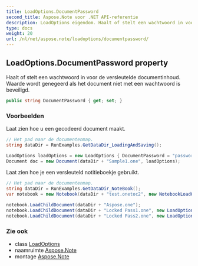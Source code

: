 ```yaml
---
title: LoadOptions.DocumentPassword
second_title: Aspose.Note voor .NET API-referentie
description: LoadOptions eigendom. Haalt of stelt een wachtwoord in voor de versleutelde documentinhoud. Waarde wordt genegeerd als het document niet met een wachtwoord is beveiligd.
type: docs
weight: 20
url: /nl/net/aspose.note/loadoptions/documentpassword/
---
```

## LoadOptions.DocumentPassword property

Haalt of stelt een wachtwoord in voor de versleutelde documentinhoud. Waarde wordt genegeerd als het document niet met een wachtwoord is beveiligd.

```csharp
public string DocumentPassword { get; set; }
```

### Voorbeelden

Laat zien hoe u een gecodeerd document maakt.

```csharp
// Het pad naar de documentenmap.
string dataDir = RunExamples.GetDataDir_LoadingAndSaving();

LoadOptions loadOptions = new LoadOptions { DocumentPassword = "password" };
Document doc = new Document(dataDir + "Sample1.one", loadOptions);
```

Laat zien hoe je een versleuteld notitieboekje gebruikt.

```csharp
// Het pad naar de documentenmap.
string dataDir = RunExamples.GetDataDir_NoteBook();
var notebook = new Notebook(dataDir + "test.onetoc2", new NotebookLoadOptions() { DeferredLoading = true });

notebook.LoadChildDocument(dataDir + "Aspose.one");  
notebook.LoadChildDocument(dataDir + "Locked Pass1.one", new LoadOptions() { DocumentPassword = "pass" });
notebook.LoadChildDocument(dataDir + "Locked Pass2.one", new LoadOptions() { DocumentPassword = "pass2" });
```

### Zie ook

* class [LoadOptions](../)
* naamruimte [Aspose.Note](../../loadoptions/)
* montage [Aspose.Note](../../../)


